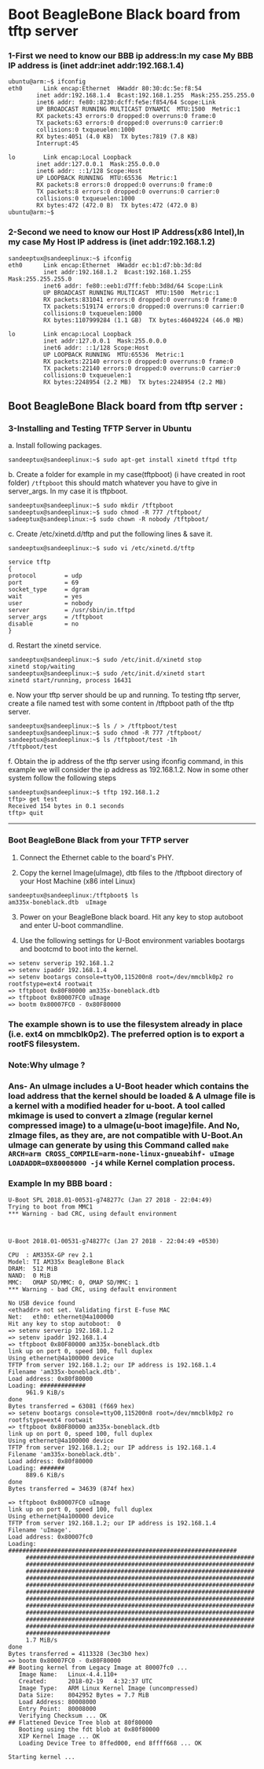 # Boot BeagleBone Black board from tftp server

### 1-First we need to know our BBB ip address:In my case My BBB IP address is (inet addr:inet addr:192.168.1.4)
  ```
  ubuntu@arm:~$ ifconfig
eth0      Link encap:Ethernet  HWaddr 80:30:dc:5e:f8:54  
          inet addr:192.168.1.4  Bcast:192.168.1.255  Mask:255.255.255.0
          inet6 addr: fe80::8230:dcff:fe5e:f854/64 Scope:Link
          UP BROADCAST RUNNING MULTICAST DYNAMIC  MTU:1500  Metric:1
          RX packets:43 errors:0 dropped:0 overruns:0 frame:0
          TX packets:63 errors:0 dropped:0 overruns:0 carrier:0
          collisions:0 txqueuelen:1000 
          RX bytes:4051 (4.0 KB)  TX bytes:7819 (7.8 KB)
          Interrupt:45 

lo        Link encap:Local Loopback  
          inet addr:127.0.0.1  Mask:255.0.0.0
          inet6 addr: ::1/128 Scope:Host
          UP LOOPBACK RUNNING  MTU:65536  Metric:1
          RX packets:8 errors:0 dropped:0 overruns:0 frame:0
          TX packets:8 errors:0 dropped:0 overruns:0 carrier:0
          collisions:0 txqueuelen:1000 
          RX bytes:472 (472.0 B)  TX bytes:472 (472.0 B)
ubuntu@arm:~$ 
```

### 2-Second we need to know our Host IP Address(x86 Intel),In my case My Host IP address is (inet addr:192.168.1.2)

```
sandeeptux@sandeeplinux:~$ ifconfig
eth0      Link encap:Ethernet  HWaddr ec:b1:d7:bb:3d:8d  
          inet addr:192.168.1.2  Bcast:192.168.1.255  Mask:255.255.255.0
          inet6 addr: fe80::eeb1:d7ff:febb:3d8d/64 Scope:Link
          UP BROADCAST RUNNING MULTICAST  MTU:1500  Metric:1
          RX packets:831041 errors:0 dropped:0 overruns:0 frame:0
          TX packets:519174 errors:0 dropped:0 overruns:0 carrier:0
          collisions:0 txqueuelen:1000 
          RX bytes:1107999284 (1.1 GB)  TX bytes:46049224 (46.0 MB)

lo        Link encap:Local Loopback  
          inet addr:127.0.0.1  Mask:255.0.0.0
          inet6 addr: ::1/128 Scope:Host
          UP LOOPBACK RUNNING  MTU:65536  Metric:1
          RX packets:22140 errors:0 dropped:0 overruns:0 frame:0
          TX packets:22140 errors:0 dropped:0 overruns:0 carrier:0
          collisions:0 txqueuelen:1 
          RX bytes:2248954 (2.2 MB)  TX bytes:2248954 (2.2 MB)
```

## Boot BeagleBone Black board from tftp server :

### 3-Installing and Testing TFTP Server in Ubuntu

a. Install following packages.

`sandeeptux@sandeeplinux:~$ sudo apt-get install xinetd tftpd tftp`

b. Create a folder for example in my case(tftpboot) (i have created in root folder) `/tftpboot` this should match whatever you have to give in server_args. In my case  it is tftpboot. 
```
sandeeptux@sandeeplinux:~$ sudo mkdir /tftpboot
sandeeptux@sandeeplinux:~$ sudo chmod -R 777 /tftpboot/
sadeeptux@sandeeplinux:~$ sudo chown -R nobody /tftpboot/
```
c. Create /etc/xinetd.d/tftp and put the following lines & save it.

`sandeeptux@sandeeplinux:~$ sudo vi /etc/xinetd.d/tftp`

```
service tftp
{
protocol        = udp
port            = 69
socket_type     = dgram
wait            = yes
user            = nobody
server          = /usr/sbin/in.tftpd
server_args     = /tftpboot
disable         = no
}
```

d. Restart the xinetd service. 
```
sandeeptux@sandeeplinux:~$ sudo /etc/init.d/xinetd stop
xinetd stop/waiting
sandeeptux@sandeeplinux:~$ sudo /etc/init.d/xinetd start
xinetd start/running, process 16431
```
e. Now your tftp server should be up and running. To testing tftp server, create a file named test with some content in /tftpboot path of the tftp server. 

```
sandeeptux@sandeeplinux:~$ ls / > /tftpboot/test
sandeeptux@sandeeplinux:~$ sudo chmod -R 777 /tftpboot/
sandeeptux@sandeeplinux:~$ ls /tftpboot/test -1h
/tftpboot/test
```
f. Obtain the ip address of the tftp server using ifconfig command, in this example we will consider the ip address as 192.168.1.2. Now in some other system follow the following steps
```
sandeeptux@sandeeplinux:~$ tftp 192.168.1.2
tftp> get test
Received 154 bytes in 0.1 seconds
tftp> quit
```
-----------------------------------
### Boot BeagleBone Black from your TFTP server

1. Connect the Ethernet cable to the board's PHY.

2. Copy the kernel Image(uImage), dtb files to the /tftpboot directory of your Host Machine (x86 intel Linux)
```
sandeeptux@sandeeplinux:/tftpboot$ ls
am335x-boneblack.dtb  uImage
```
3. Power on your BeagleBone black board. Hit any key to stop autoboot and enter U-boot commandline.

4. Use the following settings for U-Boot environment variables bootargs and bootcmd to boot into the kernel. 

 ```
=> setenv serverip 192.168.1.2
=> setenv ipaddr 192.168.1.4
=> setenv bootargs console=ttyO0,115200n8 root=/dev/mmcblk0p2 ro rootfstype=ext4 rootwait
=> tftpboot 0x80F80000 am335x-boneblack.dtb
=> tftpboot 0x80007FC0 uImage 
=> bootm 0x80007FC0 - 0x80F80000
```
### The example shown is to use the filesystem already in place (i.e. ext4 on mmcblk0p2). The preferred option is to export a rootFS filesystem. 

### Note:Why uImage ? 
### Ans- An uImage includes a U-Boot header which contains the load address that the kernel should be loaded & A uImage file is a kernel with a modified header for u-boot. A tool called mkimage is used to convert a zImage (regular kernel compressed image) to a uImage(u-boot image)file. And No, zImage files, as they are, are not compatible with U-Boot.An uImage can generate by using this Command called `make ARCH=arm CROSS_COMPILE=arm-none-linux-gnueabihf- uImage LOADADDR=0X80008000 -j4` while Kernel complation process.

### Example In my BBB board :
```
U-Boot SPL 2018.01-00531-g748277c (Jan 27 2018 - 22:04:49)
Trying to boot from MMC1
*** Warning - bad CRC, using default environment



U-Boot 2018.01-00531-g748277c (Jan 27 2018 - 22:04:49 +0530)

CPU  : AM335X-GP rev 2.1
Model: TI AM335x BeagleBone Black
DRAM:  512 MiB
NAND:  0 MiB
MMC:   OMAP SD/MMC: 0, OMAP SD/MMC: 1
*** Warning - bad CRC, using default environment

No USB device found
<ethaddr> not set. Validating first E-fuse MAC
Net:   eth0: ethernet@4a100000
Hit any key to stop autoboot:  0 
=> setenv serverip 192.168.1.2
=> setenv ipaddr 192.168.1.4  
=> tftpboot 0x80F80000 am335x-boneblack.dtb
link up on port 0, speed 100, full duplex
Using ethernet@4a100000 device
TFTP from server 192.168.1.2; our IP address is 192.168.1.4
Filename 'am335x-boneblack.dtb'.
Load address: 0x80f80000
Loading: #############
	 961.9 KiB/s
done
Bytes transferred = 63081 (f669 hex)
=> setenv bootargs console=ttyO0,115200n8 root=/dev/mmcblk0p2 ro rootfstype=ext4 rootwait
=> tftpboot 0x80F80000 am335x-boneblack.dtb
link up on port 0, speed 100, full duplex
Using ethernet@4a100000 device
TFTP from server 192.168.1.2; our IP address is 192.168.1.4
Filename 'am335x-boneblack.dtb'.
Load address: 0x80f80000
Loading: #######
	 889.6 KiB/s
done
Bytes transferred = 34639 (874f hex)

=> tftpboot 0x80007FC0 uImage
link up on port 0, speed 100, full duplex
Using ethernet@4a100000 device
TFTP from server 192.168.1.2; our IP address is 192.168.1.4
Filename 'uImage'.
Load address: 0x80007fc0
Loading: #################################################################
	 #################################################################
	 #################################################################
	 #################################################################
	 #################################################################
	 #################################################################
	 #################################################################
	 #################################################################
	 #################################################################
	 #################################################################
	 #################################################################
	 #################################################################
	 ########################
	 1.7 MiB/s
done
Bytes transferred = 4113328 (3ec3b0 hex)
=> bootm 0x80007FC0 - 0x80F80000
## Booting kernel from Legacy Image at 80007fc0 ...
   Image Name:   Linux-4.4.110+
   Created:      2018-02-19   4:32:37 UTC
   Image Type:   ARM Linux Kernel Image (uncompressed)
   Data Size:    8042952 Bytes = 7.7 MiB
   Load Address: 80008000
   Entry Point:  80008000
   Verifying Checksum ... OK
## Flattened Device Tree blob at 80f80000
   Booting using the fdt blob at 0x80f80000
   XIP Kernel Image ... OK
   Loading Device Tree to 8ffed000, end 8ffff668 ... OK

Starting kernel ...
```
